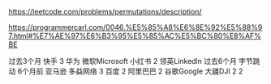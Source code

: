 https://leetcode.com/problems/permutations/description/


https://programmercarl.com/0046.%E5%85%A8%E6%8E%92%E5%88%97.html#%E7%AE%97%E6%B3%95%E5%85%AC%E5%BC%80%E8%AF%BE




过去3个月
快手
3
华为
微软Microsoft
小红书
2
领英Linkedln
过去6个月
字节跳动
6个月前
亚马逊
多益网络
3
百度
2
阿里巴巴
2
谷歌Google
大疆DJI
2
2


